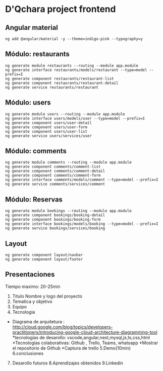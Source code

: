 # D'Qchara project frontend

## Angular material

```
ng add @angular/material -y --theme=indigo-pink --typography=y
```
## Módulo: restaurants

```
ng generate module restaurants --routing --module app.module
ng generate interface restaurants/models/restaurant --type=model --prefix=I
ng generate component restaurants/restaurant-list
ng generate component restaurants/restaurant-detail
ng generate service restaurants/restaurant
```

## Módulo: users

```
ng generate module users --routing --module app.module
ng generate interface users/models/user --type=model --prefix=I
ng generate component users/user-detail
ng generate component users/user-form
ng generate component users/user-list
ng generate service users/services/user
```
## Módulo: comments
```
ng generate module comments --routing --module app.module
ng generate component comments/comment-list
ng generate component comments/comment-detail
ng generate component comments/comment-form
ng generate interface comments/models/comment --type=model --prefix=I
ng generate service comments/services/comment
```


## Módulo: Reservas

```
ng generate module bookings --routing --module app.module
ng generate component bookings/booking-detail
ng generate component bookings/booking-form
ng generate interface bookings/models/booking --type=model --prefix=I
ng generate service bookings/services/booking
```

## Layout

```
ng generate component layout/navbar
ng generate component layout/footer
```

## Presentaciones

Tiempo maximo: 20-25min
1. Titulo Nombre y logo del proyecto
2. Tematica y objetivo
3. Equipo
4. Tecnologia
 * Diagrama de arquitetura : http://cloud.google.com/blog/topics/developers-practitioners/introducing-google-cloud-architecture-diagramming-tool
 *tecnologías de desarollo: vscode,angular,nest,mysql,js,ts,css,html
 *Tecnologías colaborativas: Github , Trello, Teams, whatsapp
 *Mostrar el repositorio de Github
 *Captura de trello
 5.Demo(10min)
 6.conclusiones
 7. Desarollo futuros
 8.Aprendizajes obtenidos
 9.Linkedin 


